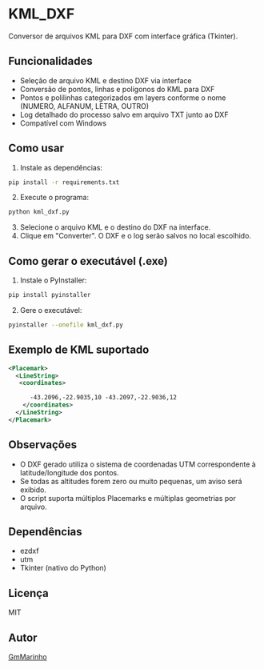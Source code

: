
# KML_DXF

Conversor de arquivos KML para DXF com interface gráfica (Tkinter).

## Funcionalidades
- Seleção de arquivo KML e destino DXF via interface
- Conversão de pontos, linhas e polígonos do KML para DXF
- Pontos e polilinhas categorizados em layers conforme o nome (NUMERO, ALFANUM, LETRA, OUTRO)
- Log detalhado do processo salvo em arquivo TXT junto ao DXF
- Compatível com Windows

## Como usar
1. Instale as dependências:
  ```bash
  pip install -r requirements.txt
  ```
2. Execute o programa:
  ```bash
  python kml_dxf.py
  ```
3. Selecione o arquivo KML e o destino do DXF na interface.
4. Clique em "Converter". O DXF e o log serão salvos no local escolhido.

## Como gerar o executável (.exe)
1. Instale o PyInstaller:
  ```bash
  pip install pyinstaller
  ```
2. Gere o executável:
  ```bash
  pyinstaller --onefile kml_dxf.py
  ```

## Exemplo de KML suportado
```xml
<Placemark>
  <LineString>
   <coordinates>

      -43.2096,-22.9035,10 -43.2097,-22.9036,12
    </coordinates>
  </LineString>
</Placemark>
```

## Observações
- O DXF gerado utiliza o sistema de coordenadas UTM correspondente à latitude/longitude dos pontos.
- Se todas as altitudes forem zero ou muito pequenas, um aviso será exibido.
- O script suporta múltiplos Placemarks e múltiplas geometrias por arquivo.

## Dependências
- ezdxf
- utm
- Tkinter (nativo do Python)

## Licença
MIT

## Autor
[GmMarinho](https://github.com/GmMarinho)
